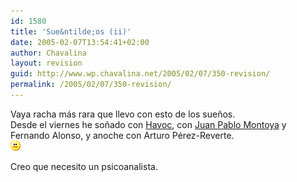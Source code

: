 ```yaml
---
id: 1580
title: 'Sue&ntilde;os (ii)'
date: 2005-02-07T13:54:41+02:00
author: Chavalina
layout: revision
guid: http://www.wp.chavalina.net/2005/02/07/350-revision/
permalink: /2005/02/07/350-revision/
---
```

Vaya racha m&aacute;s rara que llevo con esto de los sue&ntilde;os.  
Desde el viernes he so&ntilde;ado con <a href="http://www.greensouth.net" target="_blank">Havoc</a>, con <a href="http://www.chavalina.net/comentar.php?idpost=206&#038;q=" target="_blank">Juan Pablo Montoya</a> y Fernando Alonso, y anoche con Arturo P&eacute;rez-Reverte.  
![emo](/imagenes/emoticonos/confuso.gif) 

Creo que necesito un psicoanalista.
